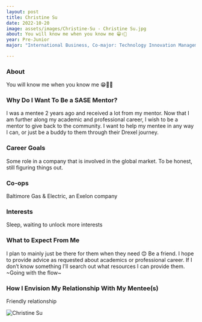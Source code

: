 ```yaml
---
layout: post
title: Christine Su 
date: 2022-10-20
image: assets/images/Christine-Su - Christine Su.jpg
about: You will know me when you know me 😁✌🏻
year: Pre-Junior
major: "International Business, Co-major: Technology Innovation Management"

---
```


### About

You will know me when you know me 😁✌🏻

### Why Do I Want To Be a SASE Mentor?

I was a mentee 2 years ago and received a lot from my mentor. Now that I am further along my academic and professional career, I wish to be a mentor to give back to the community. I want to help my mentee in any way I can, or just be a buddy to them through their Drexel journey.

### Career Goals

Some role in a company that is involved in the global market. To be honest, still figuring things out.

### Co-ops

Baltimore Gas & Electric, an Exelon company

### Interests

Sleep, waiting to unlock more interests

### What to Expect From Me

I plan to mainly just be there for them when they need 😊 Be a friend. I hope to provide advice as requested about academics or professional career. If I don’t know something I’ll search out what resources I can provide them. ~Going with the flow~

### How I Envision My Relationship With My Mentee(s) 

Friendly relationship

<div class="text-center my-5">
    <img src="https://sase-drexel.github.io/mentorship-2021/assets/images/Christine-Su.jpg" alt="Christine Su" class="rounded post-img" />
</div>
